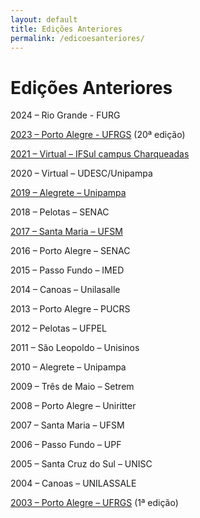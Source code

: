 ```yaml
---
layout: default
title: Edições Anteriores
permalink: /edicoesanteriores/
---
```


# Edições Anteriores

2024 – Rio Grande - FURG

[2023 – Porto Alegre - UFRGS](https://www.inf.ufrgs.br/errc2023/) (20ª edição)

[2021 – Virtual – IFSul campus Charqueadas](https://errc.sbc.org.br/2021/index2021.php)

2020 – Virtual – UDESC/Unipampa

[2019 – Alegrete – Unipampa](https://errc.sbc.org.br/2019/)

2018 – Pelotas – SENAC

[2017 – Santa Maria – UFSM](https://www.ufsm.br/unidades-universitarias/ctism/eventos/errc2017)

2016 – Porto Alegre – SENAC

2015 – Passo Fundo – IMED

2014 – Canoas – Unilasalle

2013 – Porto Alegre – PUCRS

2012 – Pelotas – UFPEL

2011 – São Leopoldo – Unisinos

2010 – Alegrete – Unipampa

2009 – Três de Maio – Setrem

2008 – Porto Alegre – Uniritter

2007 – Santa Maria – UFSM

2006 – Passo Fundo – UPF

2005 – Santa Cruz do Sul – UNISC

2004 – Canoas – UNILASSALE

[2003 – Porto Alegre – UFRGS](http://errc2003.inf.ufrgs.br/) (1ª edição)

